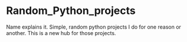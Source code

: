 # Random_Python_projects
 Name explains it. Simple, random python projects I do for one reason or another. This is a new hub for those projects.
